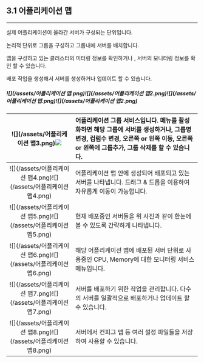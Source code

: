 ## 3.1 어플리케이션 맵

---

실제 어플리케이션이 올라간 서버가 구성되는 단위입니다.

논리적 단위로 그룹을 구성하고 그룹내에 서버를 배치합니다.

맵을 구성하고 있는 클러스터의 미터링 정보를 확인하거나 , 서버의 모니터링 정보를 확인 할 수 있습니다.

배포 작업을 생성해서 서버를 생성하거나 업데이트 할 수 있습니다.

##### ![](/assets/어플리케이션 맵.png)![](/assets/어플리케이션 맵2.png)![](/assets/어플리케이션 맵.png)![](/assets/어플리케이션 맵2.png)

| ![](/assets/어플리케이션 맵3.png)![](/assets/어플리케이션맵3.png) | 어플리케이션 그룹 서비스입니다. 메뉴를 활성화하면 해당 그룹에 서버를 생성하거나, 그룹명 변경, 컴럼수 변경, 오른쪽 or 왼쪽 이동, 오른쪽 or 왼쪽에 그룹추가, 그룹 삭제를 할 수 있습니다. |
| :---: | :--- |
| ![](/assets/어플리케이션 맵4.png)![](/assets/어플리케이션 맵4.png) | 어플리케이션 맵 안에 생성되어 배포되고 있는 서버를 나타냅니다. 드래그 & 드롭을 이용하여 자유롭게 이동이 가능합니다. |
| ![](/assets/어플리케이션 맵5.png)![](/assets/어플리케이션 맵5.png) | 현재 배포중인 서버들을 위 사진과 같이 한눈에 볼 수 있도록 간략하게 나타냅니다. |
| ![](/assets/어플리케이션 맵6.png)![](/assets/어플리케이션 맵6.png) | 해당 어플리케이션 맵에 배포된 서버 단위로 사용중인 CPU, Memory에 대한 모니터링 서비스 메뉴입니다. |
| ![](/assets/어플리케이션 맵7.png)![](/assets/어플리케이션 맵7.png) | 서버를 배포하기 위한 작업을 관리합니다. 다수의 서버를 일괄적으로 배포하거나 업데이트 할 수 있습니다. |
| ![](/assets/어플리케이션 맵8.png)![](/assets/어플리케이션 맵8.png) | 서버에서 컨피그 맵 등 여러 설정 파일들을 저장하여 사용할 수 있습니다. |



